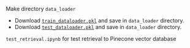 Make directory `data_loader`
+ Download [`train_dataloader.pkl`](https://drive.google.com/file/d/1PA8vnpT6JPZpfCmh6jC7CGXdloBl7h3a/view?usp=sharing) and save in `data_loader` directory.
+ Download [`test_dataloader.pkl`](https://drive.google.com/file/d/1lsUx4rs6jozRW3SnoG1LfxIrpgJHNuTW/view?usp=sharing) and save in `data_loader` directory.


`test_retrieval.ipynb` for test retrieval to Pinecone vector database
